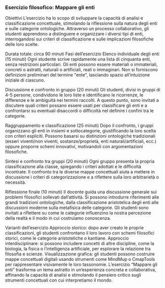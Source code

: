 ### Esercizio filosofico: Mappare gli enti

Obiettivi
L’esercizio ha lo scopo di sviluppare la capacità di analisi e classificazione concettuale, stimolando la riflessione sulla natura degli enti e sulle categorie ontologiche. Attraverso un processo collaborativo, gli studenti apprendono a distinguere e organizzare i diversi tipi di enti, interrogandosi sui criteri di classificazione e sulle implicazioni filosofiche delle loro scelte.

Durata totale: circa 90 minuti
Fasi dell’esercizio
Elenco individuale degli enti (15 minuti)
Ogni studente scrive rapidamente una lista di cinquanta enti, senza restrizioni particolari. Gli enti possono essere materiali o immateriali, concreti o astratti, naturali o artificiali, reali o immaginari. Non si forniscono definizioni preliminari del termine "ente", lasciando spazio all’intuizione iniziale di ciascuno.

Discussione e confronto in gruppo (20 minuti)
Gli studenti, divisi in gruppi di 4-5 persone, condividono le loro liste e identificano le ricorrenze, le differenze e le ambiguità nei termini raccolti. A questo punto, sono invitati a discutere quali criteri possano essere usati per classificare gli enti e a confrontarsi su eventuali disaccordi o difficoltà nel definire i confini tra le categorie.

Raggruppamento e classificazione (25 minuti)
Dopo il confronto, i gruppi organizzano gli enti in insiemi e sottocategorie, giustificando la loro scelta con criteri espliciti. Possono basarsi su distinzioni ontologiche tradizionali (esseri viventi/non viventi, sostanze/proprietà, enti naturali/artificiali, ecc.) oppure proporre schemi innovativi, motivandoli con argomentazioni filosofiche.

Sintesi e confronto tra gruppi (20 minuti)
Ogni gruppo presenta la propria classificazione alla classe, spiegando i criteri adottati e le difficoltà incontrate. Il confronto tra le diverse mappe concettuali aiuta a mettere in discussione i criteri di categorizzazione e a riflettere sulla loro arbitrarietà o necessità.

Riflessione finale (10 minuti)
Il docente guida una discussione generale sui problemi filosofici sollevati dall’attività. Si possono introdurre riferimenti alle grandi tradizioni ontologiche, dalla classificazione aristotelica degli enti alle discussioni moderne sulla metafisica delle categorie. Gli studenti sono invitati a riflettere su come le categorie influenzino la nostra percezione della realtà e il modo in cui costruiamo conoscenza.

Varianti dell’esercizio
Approccio storico: dopo aver creato le proprie classificazioni, gli studenti confrontano il loro lavoro con schemi filosofici storici, come le categorie aristoteliche o kantiane.
Approccio interdisciplinare: si possono includere concetti di altre discipline, come la biologia, la fisica o l’intelligenza artificiale, per esplorare la relazione tra filosofia e scienze.
Visualizzazione grafica: gli studenti possono costruire mappe concettuali digitali usando strumenti come MindMup o CmapTools per rappresentare visivamente le loro tassonomie.
L’esercizio “Mappare gli enti” trasforma un tema astratto in un’esperienza concreta e collaborativa, affinando la capacità di analisi e stimolando il pensiero critico sugli strumenti concettuali con cui interpretiamo il mondo.







